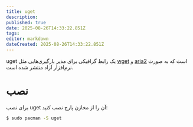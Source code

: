 ```yaml
---
title: uget
description: 
published: true
date: 2025-08-26T14:33:22.851Z
tags: 
editor: markdown
dateCreated: 2025-08-26T14:33:22.851Z
---
```


uget یک رابط گرافیکی برای مدیر بارگیری‌هایی مثل [wget](/fa/wget) و [aria2](/fa/aria2) است که به صورت نرم‌افزار آزاد منتشر شده است.

# نصب
برای نصب uget آن را از مخازن پارچ نصب کنید:

```bash
$ sudo pacman -S uget
```